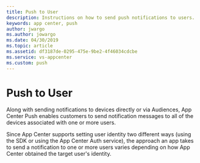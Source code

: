 ```yaml
---
title: Push to User
description: Instructions on how to send push notifications to users.
keywords: app center, push
author: jwargo
ms.author: jowargo
ms.date: 04/30/2019
ms.topic: article
ms.assetid: df3187de-0295-475e-9be2-4f46034cdcbe
ms.service: vs-appcenter
ms.custom: push
---
```


# Push to User

Along with sending notifications to devices directly or via Audiences, App Center Push enables customers to send notification messages to all of the devices associated with one or more users. 

Since App Center supports setting user identity two different ways (using the SDK or using the App Center Auth service), the approach an app takes to send a notification to one or more users varies depending on how App Center obtained the target user's identity.